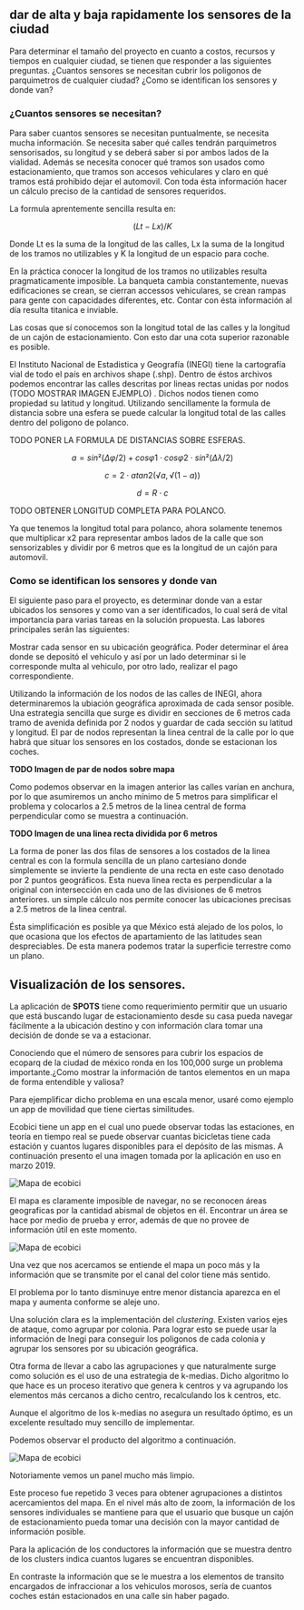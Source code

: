 ## dar de alta y baja rapidamente los sensores de la ciudad

Para determinar el tamaño del proyecto en cuanto a costos, recursos y tiempos en cualquier ciudad, se tienen que responder a las siguientes preguntas. ¿Cuantos sensores se necesitan cubrir los poligonos de parquimetros de cualquier ciudad? ¿Como se identifican los sensores y donde van?

### ¿Cuantos sensores se necesitan?

Para saber cuantos sensores se necesitan puntualmente, se necesita mucha información. Se necesita saber qué calles tendrán parquimetros sensorisados, su longitud y se deberá saber si por ambos lados de la vialidad. Además se necesita conocer qué tramos son usados como estacionamiento, que tramos son accesos vehiculares y claro en qué tramos está prohibido dejar el automovil. Con toda ésta información hacer un cálculo preciso de la cantidad de sensores requeridos.

La formula aprentemente sencilla resulta en:

$$
(Lt-Lx)/K
$$

Donde Lt es la suma de la longitud de las calles, Lx la suma de la longitud de los tramos no utilizables y K la longitud de un espacio para coche.

En la práctica conocer la longitud de los tramos no utilizables resulta pragmaticamente imposible. La banqueta cambia constantemente, nuevas edificaciones se crean, se cierran accessos vehiculares, se crean rampas para gente con capacidades diferentes, etc. Contar con ésta información al día resulta titanica e inviable.

Las cosas que sí conocemos son la longitud total de las calles y la longitud de un cajón de estacionamiento. Con esto dar una cota superior razonable es posible.

El Instituto Nacional de Estadistica y Geografía (INEGI) tiene la cartografía vial de todo el país en archivos shape (.shp). Dentro de éstos archivos podemos encontrar las calles descritas por lineas rectas unidas por nodos
(TODO MOSTRAR IMAGEN EJEMPLO)
. Dichos nodos tienen como propiedad su latitud y longitud. Utilizando sencillamente la formula de distancia sobre una esfera se puede calcular la longitud total de las calles dentro del poligono de polanco.

TODO PONER LA FORMULA DE DISTANCIAS SOBRE ESFERAS.

$$
a = sin²(Δφ/2) + cos φ1 ⋅ cos φ2 ⋅ sin²(Δλ/2)
$$

$$
c = 2 ⋅ atan2( √a, √(1−a) )
$$

$$
d = R ⋅ c
$$

TODO OBTENER LONGITUD COMPLETA PARA POLANCO.

Ya que tenemos la longitud total para polanco, ahora solamente tenemos que multiplicar x2 para representar ambos lados de la calle que son sensorizables y dividir por 6 metros que es la longitud de un cajón para automovil.

### Como se identifican los sensores y donde van

El siguiente paso para el proyecto, es determinar donde van a estar ubicados los sensores y como van a ser identificados, lo cual será de vital importancia para varias tareas en la solución propuesta. Las labores principales serán las siguientes:

Mostrar cada sensor en su ubicación geográfica.
Poder determinar el área donde se depositó el vehiculo y así por un lado determinar si le corresponde multa al vehiculo, por otro lado, realizar el pago correspondiente.

Utilizando la información de los nodos de las calles de INEGI, ahora determinaremos la ubiación geográfica aproximada de cada sensor posible. Una estrategia sencilla que surge es dividir en secciones de 6 metros cada tramo de avenida definida por 2 nodos y guardar de cada sección su latitud y longitud. El par de nodos representan la linea central de la calle por lo que habrá que situar los sensores en los costados, donde se estacionan los coches.

**TODO Imagen de par de nodos sobre mapa**

Como podemos observar en la imagen anterior las calles varían en anchura, por lo que asumiremos un ancho mínimo de 5 metros para simplificar el problema y colocarlos a 2.5 metros de la linea central de forma perpendicular como se muestra a continuación.

**TODO Imagen de una linea recta dividida por 6 metros**

La forma de poner las dos filas de sensores a los costados de la linea central es con la formula sencilla de un plano cartesiano donde simplemente se invierte la pendiente de una recta en este caso denotado por 2 puntos geográficos. Esta nueva linea recta es perpendicular a la original con intersección en cada uno de las divisiones de 6 metros anteriores. un simple cálculo nos permite conocer las ubicaciones precisas a 2.5 metros de la linea central.

Ésta simplificación es posible ya que México está alejado de los polos, lo que ocasiona que los efectos de apartamiento de las latitudes sean despreciables. De esta manera podemos tratar la superficie terrestre como un plano.

## Visualización de los sensores.

La aplicación de **SPOTS** tiene como requerimiento permitir que un usuario que está buscando lugar de estacionamiento desde su casa pueda navegar fácilmente a la ubicación destino y con información clara tomar una decisión de donde se va a estacionar.

Conociendo que el número de sensores para cubrir los espacios de ecoparq de la ciudad de méxico ronda en los 100,000 surge un problema importante.¿Como mostrar la información de tantos elementos en un mapa de forma entendible y valiosa?

Para ejemplificar dicho problema en una escala menor, usaré como ejemplo un app de movilidad que tiene ciertas similitudes.

Ecobici tiene un app en el cual uno puede observar todas las estaciones, en teoría en tiempo real se puede observar cuantas bicicletas tiene cada estación y cuantos lugares disponibles para el depósito de las mismas. A continuación presento el una imagen tomada por la aplicación en uso en marzo 2019.

![Mapa de ecobici](images/mapaEcobici.png)

El mapa es claramente imposible de navegar, no se reconocen áreas geograficas por la cantidad abismal de objetos en él. Encontrar un área se hace por medio de prueba y error, además de que no provee de información útil en este momento.

![Mapa de ecobici](images/mapaEcobici.png)

Una vez que nos acercamos se entiende el mapa un poco más y la información que se transmite por el canal del color tiene más sentido.

El problema por lo tanto disminuye entre menor distancia aparezca en el mapa y aumenta conforme se aleje uno.

Una solución clara es la implementación del _clustering_.
Existen varios ejes de ataque, como agrupar por colonia. Para lograr esto se puede usar la información de Inegi para conseguir los poligonos de cada colonia y agrupar los sensores por su ubicación geográfica.

Otra forma de llevar a cabo las agrupaciones y que naturalmente surge como solución es el uso de una estrategia de k-medias. Dicho algoritmo lo que hace es un proceso iterativo que genera k centros y va agrupando los elementos más cercanos a dicho centro, recalculando los k centros, etc.

Aunque el algoritmo de los k-medias no asegura un resultado óptimo, es un excelente resultado muy sencillo de implementar.

Podemos observar el producto del algoritmo a continuación.

![Mapa de ecobici](images/mapaEcobici.png)

Notoriamente vemos un panel mucho más limpio.

Este proceso fue repetido 3 veces para obtener agrupaciones a distintos acercamientos del mapa. En el nivel más alto de zoom, la información de los sensores individuales se mantiene para que el usuario que busque un cajón de estacionamiento pueda tomar una decisión con la mayor cantidad de información posible.

Para la aplicación de los conductores la información que se muestra dentro de los clusters indica cuantos lugares se encuentran disponibles.

En contraste la información que se le muestra a los elementos de transito encargados de infraccionar a los vehiculos morosos, sería de cuantos coches están estacionados en una calle sin haber pagado.
